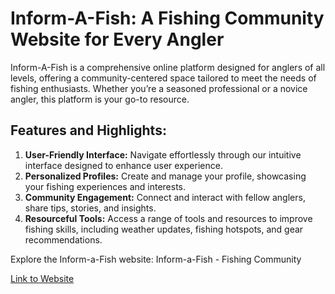<h1>Inform-A-Fish: A Fishing Community Website for Every Angler</h1>

Inform-A-Fish is a comprehensive online platform designed for anglers of all levels, offering a community-centered space tailored to meet the needs of fishing enthusiasts. Whether you’re a seasoned professional or a novice angler, this platform is your go-to resource.

<h2>Features and Highlights:</h2>

1. __User-Friendly Interface:__ Navigate effortlessly through our intuitive interface designed to enhance user experience.</br>
2. __Personalized Profiles:__ Create and manage your profile, showcasing your fishing experiences and interests.</br>
3. __Community Engagement:__ Connect and interact with fellow anglers, share tips, stories, and insights.</br>
4. __Resourceful Tools:__ Access a range of tools and resources to improve fishing skills, including weather updates, fishing hotspots, and gear recommendations.</br>

Explore the Inform-a-Fish website: Inform-a-Fish - Fishing Community

[Link to Website](https://artemis.cs.csub.edu/~sdenney/inform_a_fish/login.php)
